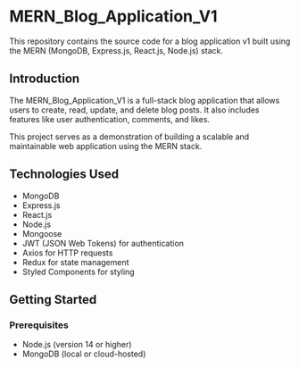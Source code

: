 # MERN_Blog_Application_V1

This repository contains the source code for a blog application v1 built using the MERN (MongoDB, Express.js, React.js, Node.js) stack.

## Introduction

The MERN_Blog_Application_V1 is a full-stack blog application that allows users to create, read, update, and delete blog posts. It also includes features like user authentication, comments, and likes.

This project serves as a demonstration of building a scalable and maintainable web application using the MERN stack.

## Technologies Used

- MongoDB
- Express.js
- React.js
- Node.js
- Mongoose
- JWT (JSON Web Tokens) for authentication
- Axios for HTTP requests
- Redux for state management
- Styled Components for styling

## Getting Started

### Prerequisites

- Node.js (version 14 or higher)
- MongoDB (local or cloud-hosted)
